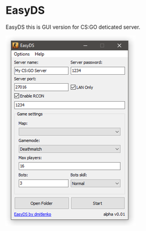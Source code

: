 # EasyDS

EasyDS this is GUI version for CS:GO deticated server.

![preview](./images/preview.png "Preview")